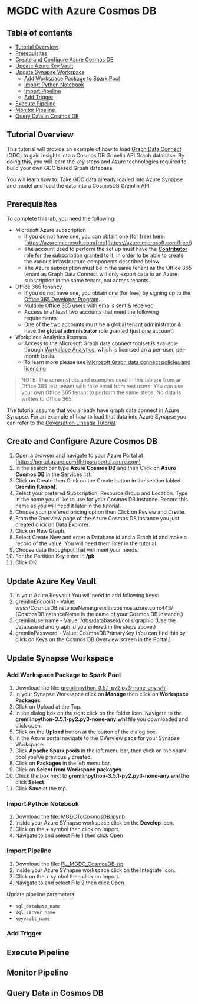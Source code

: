 # MGDC with Azure Cosmos DB

## Table of contents
* [Tutorial Overview](#tutorial-overview)
* [Prerequisites](#prerequisites)
* [Create and Configure Azure Cosmos DB](#create-and-configure-azure-cosmos-db)
* [Update Azure Key Vault](#update-azure-key-vault)
* [Update Synapse Workspace](#update-synapse-workspace)
    * [Add Workspace Package to Spark Pool](#add-workspace-package-to-spark-pool)
    * [Import Python Notebook](#import-python-notebook)
    * [Import Pipeline](#import-pipeline)
    * [Add Trigger](#add-trigger)
* [Execute Pipeline](#execute-pipeline)
* [Monitor Pipeline](#monitor-pipeline)
* [Query Data in Cosmos DB](#query-data-in-cosmos-db)

## Tutorial Overview

This tutorial will provide an example of how to load [Graph Data Connect](https://docs.microsoft.com/en-us/graph/data-connect-concept-overview)
(GDC) to gain insights into a Cosmos DB Grmelin API Graph database. By doing this, you will learn the key steps and Azure technologies required to build your own GDC based Grpah database.  

You will learn how to:
Take GDC data already loaded into Azure Synapse and model and load the data into a CosmosDB Gremlin API

## Prerequisites

To complete this lab, you need the following:

- Microsoft Azure subscription
  - If you do not have one, you can obtain one (for free) here: [https://azure.microsoft.com/free](https://azure.microsoft.com/free/)
  - The account used to perform the set up must have the [**Contributor** role for the subscription granted to it](https://docs.microsoft.com/en-us/azure/role-based-access-control/elevate-access-global-admin),
    in order to be able to create the various infrastructure components described below
  - The Azure subscription must be in the same tenant as the Office 365 tenant as Graph Data Connect will only export 
    data to an Azure subscription in the same tenant, not across tenants.
- Office 365 tenancy
  - If you do not have one, you obtain one (for free) by signing up to the [Office 365 Developer Program](https://developer.microsoft.com/office/dev-program).
  - Multiple Office 365 users with emails sent & received
  - Access to at least two accounts that meet the following requirements:
  - One of the two accounts must be a global tenant administrator & have the **global administrator** role granted (just one account)
- Workplace Analytics licenses
  - Access to the Microsoft Graph data connect toolset is available through [Workplace Analytics](https://products.office.com/en-us/business/workplace-analytics), 
    which is licensed on a per-user, per-month basis.
  - To learn more please see [Microsoft Graph data connect policies and licensing](https://docs.microsoft.com/en-us/graph/data-connect-policies)

> NOTE: The screenshots and examples used in this lab are from an Office 365 test tenant with fake email from test users. 
> You can use your own Office 365 tenant to perform the same steps. No data is written to Office 365. 

The tutorial assume that you already have graph data connect in Azure Synapse. For an example of how to load that data into Azure Synapse you can refer to the [Coversation Lineage Tutorial](https://github.com/microsoftgraph/dataconnect-solutions/tree/main/solutions/conversation-lineage).

## Create and Configure Azure Cosmos DB

1. Open a browser and navigate to your Azure Portal at [https://portal.azure.com](https://portal.azure.com)
2. In the search bar type **Azure Cosmos DB** and then Click on **Azure Cosmos DB** in the Services list.
3. Click on Create then Click on the Create button in the section labled  **Gremlin (Graph)**.
4. Select your prefered Subscription, Resource Group and Location. Type in the name you'd like to use for your Cosmos DB instance. Record this name as you will need it later in the tutorial.
5. Choose your prefered pricing option then Click on Review and Create.
6. From the Overview page of the Azure Cosmos DB instance you just created click on Data Explorer.
7. Click on New Graph.
8. Select Create New and enter a Database id and a Graph id and make a record of the value. You will need them later in the tutorial.
9. Choose data throughput that will meet your needs.
10. For the Partition Key enter in **/pk**
11. Click OK

## Update Azure Key Vault

1. In your Azure Keyvault You will need to add following keys:
2. gremlinEndpoint - Value: wss://CosmosDBInstanceName.gremlin.cosmos.azure.com:443/  (CosmosDBInstanceName is the name of your Cosmos DB instance.)
3. gremlinUsername - Value: /dbs/databaseid/colls/graphid  (Use the database id and graph id you entered in the steps above.)
4. gremlinPassword - Value: CosmosDBPrimaryKey  (You can find this by click on Keys on the Cosmos DB Overview screen in the Portal.)


## Update Synapse Workspace


### Add Workspace Package to Spark Pool
   
1. Download the file: [gremlinpython-3.5.1-py2.py3-none-any.whl](https://github.com/microsoftgraph/dataconnect-solutions/blob/main/solutions/mgdc-cosmos/packages/gremlinpython-3.5.1-py2.py3-none-any.whl)
2. In your Synapse Worksapce click on **Manage** then click on **Workspace Packages**.
3. Click on Upload at the Top.
4. In the dialog box on the right click on the folder icon. Navigate to the **gremlinpython-3.5.1-py2.py3-none-any.whl** file you downloaded and click open.
5. Click on the **Upload** button at the button of the dialog box.
6. In the Azure portal navigate to the OVerview page for your Synapse Workspace.
7. Click **Apache Spark pools** in the left menu bar, then click on the spark pool you've previously created.
8. Click on **Packages** in the left menu bar.
9. Click on **Select from Workspace packages**.
10. Chick the box next to **gremlinpython-3.5.1-py2.py3-none-any.whl** the click **Select**.
11. Click **Save** at the top.
   
   
### Import Python Notebook

1. Download the file: [MGDCToCosmosDB.ipynb](https://github.com/microsoftgraph/dataconnect-solutions/blob/main/solutions/mgdc-cosmos/arm/notebook/MGDCToCosmosDB.ipynb)
2. Inside your Azure SYnapse workspace click on the **Develop** icon.
3. Click on the + symbol then click on Import.
4. Navigate to and select File 1 then click Open

   
### Import Pipeline
   
1. Download the file: [PL_MGDC_CosmosDB.zip](https://github.com/microsoftgraph/dataconnect-solutions/blob/main/solutions/mgdc-cosmos/arm/pipeline/PL_MGDC_CosmosDB.zip)
2. Inside your Azure SYnapse workspace click on the Integrate Icon.
3. Click on the + symbol then click on Import.
4. Navigate to and select File 2 then click Open
   
Update pipeline parameters:
* `sql_database_name`
* `sql_server_name`
* `keyvault_name`

### Add Trigger

## Execute Pipeline

## Monitor Pipeline

## Query Data in Cosmos DB



